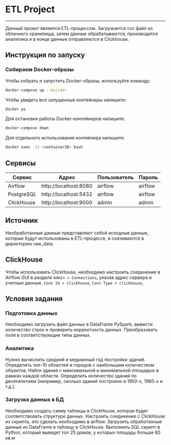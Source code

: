 # ETL Project
***
Данный проект является ETL-процессом. Загружается csv файл из облачного хранилища, затем данные обрабатываются, производится аналитика и в конце данные отправляются в Clickhouse. 

## Инструкция по запуску

### Собираем Docker-образы

Чтобы собрать и запустить Docker-образы, используйте команду:

```bash
docker-compose up --builder
```

Чтобы увидеть все запущенные контейнеры напишите:

```bash
docker ps
```

Для остановки работы Docker-контейнеров напишите:

```bash
docker-compose down
```

Для отдельного использования контейнера напишите:

```bash
docker exec -it <containerID> bash
```

## Сервисы

| Сервис        | Адрес                   | Пользователь  | Пароль      |
|---------------|-------------------------|---------------|-------------|
| Airflow       | http://localhost:8080    | airflow       | airflow     |
| PostgreSQL    | http://localhost:5432    | airflow       | airflow     |
| ClickHouse    | http://localhost:9000    | admin         | admin       |


## Источник

Необработанные данные представляют собой исходные данные, которые будут использованы в ETL-процессе, и скачиваются в директорию raw_data.

## ClickHouse

Чтобы использовать ClickHouse, необходимо настроить соединение в Airflow GUI в разделе `Admin > Connections`, указав адрес сервера и учетные данные.
`Conn Id > clickhouse`, `Conn Type > clickhouse`, 

## Условия задания

### Подготовка данных
Необходимо загрузить файл данных в DataFrame PySpark, вывести количество строк и проверить корректность данных. Преобразовать поля в соответствующие типы данных. 

### Аналитика

Нужно вычислить средний и медианный год постройки зданий. Определить топ-10 областей и городов с наибольшим количеством объектов. Найти здания с максимальной и минимальной площадью в рамках каждой области. Определить количество зданий по десятилетиям (например, сколько зданий построено в 1950-х, 1960-х и т.д.).

### Загрузка данных в БД

Необходимо создать схему таблицы в ClickHouse, которая будет соответствовать структуре данных. Настроить соединение с ClickHouse из скрипта, это сделать необходимо в airflow. Загрузить обработанные данные из DataFrame в таблицу в ClickHouse.  Выполнить SQL скрипт в Python, который выведет топ 25 домов, у которых площадь больше 60 кв.м
